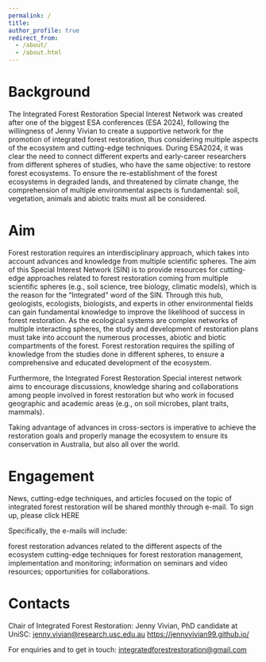 ```yaml
---
permalink: /
title: 
author_profile: true
redirect_from: 
  - /about/
  - /about.html
---
```


Background
=====
The Integrated Forest Restoration Special Interest Network was created after one of the biggest ESA conferences (ESA 2024), following the willingness of Jenny Vivian to create a supportive network for the promotion of integrated forest restoration, thus considering multiple aspects of the ecosystem and cutting-edge techniques. During ESA2024, it was clear the need to connect different experts and early-career researchers from different spheres of studies, who have the same objective: to restore forest ecosystems. To ensure the re-establishment of the forest ecosystems in degraded lands, and threatened by climate change, the comprehension of multiple environmental aspects is fundamental: soil, vegetation, animals and abiotic traits must all be considered. 

Aim
======
Forest restoration requires an interdisciplinary approach, which takes into account advances and knowledge from multiple scientific spheres. The aim of this Special Interest Network (SIN) is to provide resources for cutting-edge approaches related to forest restoration coming from multiple scientific spheres (e.g., soil science, tree biology, climatic models), which is the reason for the “Integrated” word of the SIN. Through this hub, geologists, ecologists, biologists, and experts in other environmental fields can gain fundamental knowledge to improve the likelihood of success in forest restoration. As the ecological systems are complex networks of multiple interacting spheres, the study and development of restoration plans must take into account the numerous processes, abiotic and biotic compartments of the forest. Forest restoration requires the spilling of knowledge from the studies done in different spheres, to ensure a comprehensive and educated development of the ecosystem. 

Furthermore, the Integrated Forest Restoration Special interest network aims to encourage discussions, knowledge sharing and collaborations among people involved in forest restoration but who work in focused geographic and academic areas (e.g., on soil microbes, plant traits, mammals). 

Taking advantage of advances in cross-sectors is imperative to achieve the restoration goals and properly manage the ecosystem to ensure its conservation in Australia, but also all over the world. 

Engagement
==========
News, cutting-edge techniques, and articles focused on the topic of integrated forest restoration will be shared monthly through e-mail. To sign up, please click HERE 

Specifically, the e-mails will include: 

forest restoration advances related to the different aspects of the ecosystem
cutting-edge techniques for forest restoration management, implementation and monitoring; 
information on seminars and video resources; 
opportunities for collaborations.

Contacts
======
Chair of Integrated Forest Restoration: Jenny Vivian, PhD candidate at UniSC: jenny.vivian@research.usc.edu.au 
https://jennyvivian99.github.io/

For enquiries and to get in touch: integratedforestrestoration@gmail.com 

